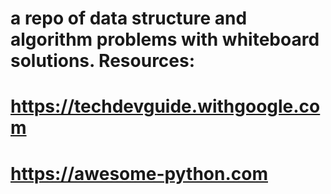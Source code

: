 # a repo of data structure and algorithm problems with whiteboard solutions.  Resources:

# https://techdevguide.withgoogle.com
# https://awesome-python.com